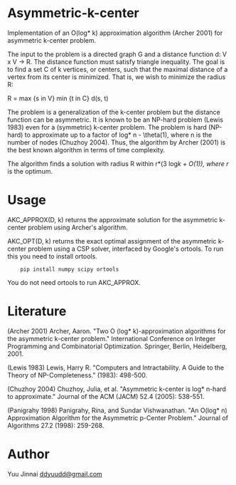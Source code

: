 # Asymmetric-k-center

Implementation of an O(log* k) approximation algorithm (Archer 2001) for asymmetric k-center problem.

The input to the problem is a directed graph G and a distance function d: V x V -> R.
The distance function must satisfy triangle inequality.
The goal is to find a set C of k vertices, or centers, such that the maximal distance of a vertex from its center is minimized.
That is, we wish to minimize the radius R:

R = max {s in V} min {t in C} d(s, t)

The problem is a generalization of the k-center problem but the distance function can be asymmetric.
It is known to be an NP-hard problem (Lewis 1983) even for a (symmetric) k-center problem.
The problem is hard (NP-hard) to approximate up to a factor of log* n - \theta(1), where n is the number of nodes (Chuzhoy 2004).
Thus, the algorithm by Archer (2001) is the best known algorithm in terms of time complexity.

The algorithm finds a solution with radius R within r*(3 log*k + O(1)), where r* is the optimum.

# Usage

AKC_APPROX(D, k) returns the approximate solution for the asymmetric k-center problem using Archer's algorithm.

AKC_OPT(D, k) returns the exact optimal assignment of the asymmetric k-center problem using a CSP solver, interfaced by Google's ortools. To run this you need to install ortools.

```
	pip install numpy scipy ortools
```

You do not need ortools to run AKC_APPROX.

# Literature

(Archer 2001) Archer, Aaron. "Two O (log* k)-approximation algorithms for the asymmetric k-center problem." International Conference on Integer Programming and Combinatorial Optimization. Springer, Berlin, Heidelberg, 2001.

(Lewis 1983) Lewis, Harry R. "Computers and Intractability. A Guide to the Theory of NP-Completeness." (1983): 498-500.

(Chuzhoy 2004) Chuzhoy, Julia, et al. "Asymmetric k-center is log* n-hard to approximate." Journal of the ACM (JACM) 52.4 (2005): 538-551.

(Panigrahy 1998) Panigrahy, Rina, and Sundar Vishwanathan. "An O(log* n) Approximation Algorithm for the Asymmetric p-Center Problem." Journal of Algorithms 27.2 (1998): 259-268.

# Author

Yuu Jinnai <ddyuudd@gmail.com>
